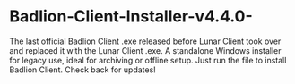 # Badlion-Client-Installer-v4.4.0-
The last official Badlion Client .exe released before Lunar Client took over and replaced it with the Lunar Client .exe. A standalone Windows installer for legacy use, ideal for archiving or offline setup. Just run the file to install Badlion Client. Check back for updates!
